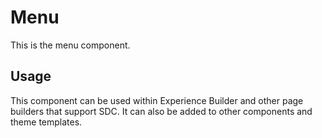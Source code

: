 
# Menu

This is the menu component.

## Usage

This component can be used within Experience Builder and other page builders
that support SDC. It can also be added to other components and theme templates.
